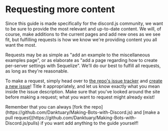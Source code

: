 # Requesting more content

Since this guide is made specifically for the discord.js community, we want to be sure to provide the most relevant and up-to-date content. We will, of course, make additions to the current pages and add new ones as we see fit, but fulfilling requests is how we know we're providing content you all want the most.

Requests may be as simple as "add an example to the miscellaneous examples page", or as elaborate as "add a page regarding how to create per-server settings with Sequelize". We'll do our best to fulfill all requests, as long as they're reasonable.

To make a request, simply head over to [the repo's issue tracker](https://github.com/Danktuary/Making-Bots-with-Discord.js/issues) and [create a new issue](https://github.com/Danktuary/Making-Bots-with-Discord.js/issues/new)! Title it appropriately, and let us know exactly what you mean inside the issue description. Make sure that you've looked around the site before making a request; what you want to request might already exist!

<p class="tip">Remember that you can always [fork the repo](https://github.com/Danktuary/Making-Bots-with-Discord.js) and [make a pull request](https://github.com/Danktuary/Making-Bots-with-Discord.js/pulls) if you want add anything to the guide yourself!</p>
